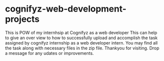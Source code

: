# cognifyz-web-development-projects
This is POW of my internhsip at Cognifyz as a web developer
This  can help to give an over view to how to successfully upload and accomplish the task assigned by cognifyz internship as a web developer intern. You may find all the task along with necessary files in the zip file. 
Thankyou for visiting. 
Drop a message for any udates or improvements.
